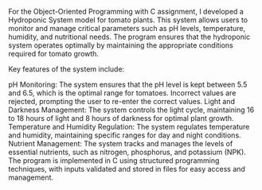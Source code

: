 For the Object-Oriented Programming with C assignment, I developed a Hydroponic System model for tomato plants. This system allows users to monitor and manage critical parameters such as pH levels, temperature, humidity, and nutritional needs. The program ensures that the hydroponic system operates optimally by maintaining the appropriate conditions required for tomato growth.

Key features of the system include:

pH Monitoring: The system ensures that the pH level is kept between 5.5 and 6.5, which is the optimal range for tomatoes. Incorrect values are rejected, prompting the user to re-enter the correct values.
Light and Darkness Management: The system controls the light cycle, maintaining 16 to 18 hours of light and 8 hours of darkness for optimal plant growth.
Temperature and Humidity Regulation: The system regulates temperature and humidity, maintaining specific ranges for day and night conditions.
Nutrient Management: The system tracks and manages the levels of essential nutrients, such as nitrogen, phosphorus, and potassium (NPK).
The program is implemented in C using structured programming techniques, with inputs validated and stored in files for easy access and management.

